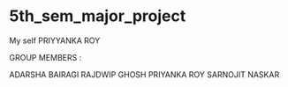# 5th_sem_major_project
My self PRIYYANKA ROY

GROUP MEMBERS :

ADARSHA BAIRAGI
RAJDWIP GHOSH
PRIYANKA ROY
SARNOJIT NASKAR
